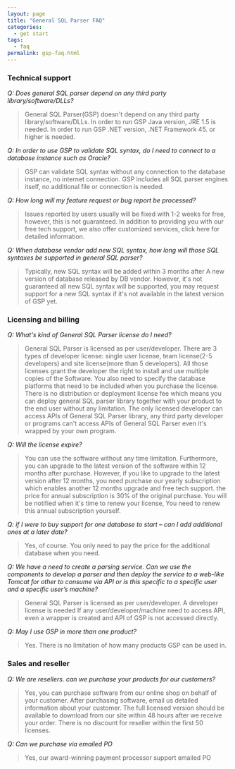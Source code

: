 ```yaml
---
layout: page
title: "General SQL Parser FAQ"
categories:
  - get start
tags:
  - faq
permalink: gsp-faq.html
---
```


### Technical support

_Q: Does general SQL parser depend on any third party library/software/DLLs?_
> General SQL Parser(GSP) doesn't depend on any third party library/software/DLLs.  In order to run GSP Java version, JRE 1.5 is needed. In order to run GSP .NET version, .NET Framework 45. or higher is needed.

_Q: In order to use GSP to validate SQL syntax, do I need to connect to a database instance such as Oracle?_
> GSP can validate SQL syntax without any connection to the database instance, no internet connection. GSP includes all SQL parser engines itself, no additional file or connection is needed.

_Q: How long will my feature request or bug report be processed?_
> Issues reported by users usually will be fixed with 1-2 weeks for free, however, this is not guaranteed. In addition to providing you with our free tech support, we also offer customized services, click here for detailed information.

_Q: When database vendor add new SQL syntax, how long will those SQL syntaxes be supported in general SQL parser?_
> Typically, new SQL syntax will be added within 3 months after A new version of database released by DB vendor. However, it's not guaranteed all new SQL syntax will be supported, you may request support for a new SQL syntax if it's not available in the latest version of GSP yet.


### Licensing and billing

_Q: What's kind of General SQL Parser license do I need?_
> General SQL Parser is licensed as per user/developer. There are 3 types of developer license: single user license, team license(2-5 developers) and site license(more than 5 developers).
All those licenses grant the developer the right to install and use multiple copies of the Software. You also need to specify the database platforms that need to be included when you purchase the license.
There is no distribution or deployment license fee which means you can deploy general SQL parser library together with your product to the end user without any limitation.
The only licensed developer can access APIs of General SQL Parser library, any third party developer or programs can't access APIs of General SQL Parser even it's wrapped by your own program.

_Q: Will the license expire?_
> You can use the software without any time limitation. Furthermore, you can upgrade to the latest version of the software within 12 months after purchase.
> However, if you like to upgrade to the latest version after 12 months, you need purchase our yearly subscription which enables another 12 months upgrade and free tech support.
> the price for annual subscription is 30% of the original purchase. You will be notified when it's time to renew your license, You need to renew this annual subscription yourself.

_Q: if I were to buy support for one database to start – can I add additional ones at a later date?_
> Yes, of course. You only need to pay the price for the additional database when you need.

_Q: We have a need to create a parsing service. Can we use the components to develop a parser and then deploy the service to a web-like Tomcat for other to consume via API or is this specific to a specific user and a  specific user’s machine?_
> General SQL Parser is licensed as per user/developer. A developer license is needed If any user/developer/machine need to access API, even a wrapper is created and API of GSP is not accessed directly. 

_Q: May I use GSP in more than one product?_
> Yes. There is no limitation of how many products GSP can be used in.

### Sales and reseller

_Q: We are resellers. can we purchase your products for our customers?_
> Yes, you can purchase software from our online shop on behalf of your customer. After purchasing software, email us detailed information about your customer. The full licensed version should be available to download from our site within 48 hours after we receive your order. 
There is no discount for reseller within the first 50 licenses.

_Q: Can we purchase via emailed PO_
> Yes, our  award-winning payment processor support emailed PO